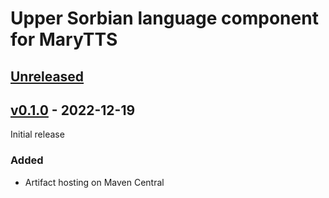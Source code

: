 Upper Sorbian language component for MaryTTS
============================================

[Unreleased]
------------

[v0.1.0] - 2022-12-19
---------------------

Initial release

### Added

- Artifact hosting on Maven Central

[Unreleased]: https://github.com/marytts/marytts-lang-hsb/tree/master
[v0.1.0]: https://github.com/marytts/marytts-lang-hsb/releases/tag/v0.1.0
